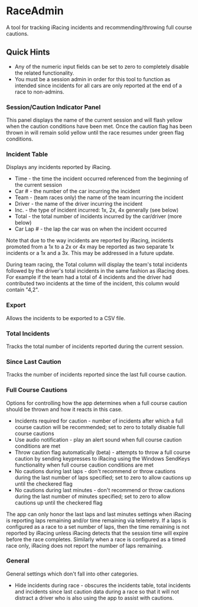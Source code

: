 # RaceAdmin
A tool for tracking iRacing incidents and recommending/throwing full course cautions.

## Quick Hints
* Any of the numeric input fields can be set to zero to completely disable the related functionality.
* You must be a session admin in order for this tool to function as intended since incidents for all
cars are only reported at the end of a race to non-admins.

### Session/Caution Indicator Panel
This panel displays the name of the current session and will flash yellow when the caution conditions
have been met. Once the caution flag has been thrown in will remain solid yellow until the race resumes
under green flag conditions.

### Incident Table
Displays any incidents reported by iRacing.
* Time - the time the incident occurred referenced from the beginning of the current session
* Car # - the number of the car incurring the incident
* Team - (team races only) the name of the team incurring the incident
* Driver - the name of the driver incurring the incident
* Inc. - the type of incident incurred: 1x, 2x, 4x generally (see below)
* Total - the total number of incidents incurred by the car/driver (more below)
* Car Lap # - the lap the car was on when the incident occurred

Note that due to the way incidents are reported by iRacing, incidents promoted from a 1x to
a 2x or 4x may be reported as two separate 1x incidents or a 1x and a 3x. This may be addressed
in a future update.

During team racing, the Total column will display the team's total incidents followed by the 
driver's total incidents in the same fashion as iRacing does. For example if the team had a total
of 4 incidents and the driver had contributed two incidents at the time of the incident, this 
column would contain "4,2".

### Export
Allows the incidents to be exported to a CSV file.

### Total Incidents
Tracks the total number of incidents reported during the current session.

### Since Last Caution
Tracks the number of incidents reported since the last full course caution.

### Full Course Cautions
Options for controlling how the app determines when a full course caution should be thrown and
how it reacts in this case.

* Incidents required for caution - number of incidents after which a full course caution will be recommended; set to zero to totally disable full course cautions
* Use audio notification - play an alert sound when full course caution conditions are met
* Throw caution flag automatically (beta) - attempts to throw a full course caution by sending keypresses to iRacing using the Windows SendKeys functionality when full course caution conditions are met
* No cautions during last laps - don't recommend or throw cautions during the last number of laps specified; set to zero to allow cautions up until the checkered flag
* No cautions during last minutes - don't recommend or throw cautions during the last number of minutes specified; set to zero to allow cautions up until the checkered flag

The app can only honor the last laps and last minutes settings when iRacing is reporting laps remaining and/or time remaining via telemetry. If a laps is configured as a race to a set number of laps, then the time remaining is not reported by iRacing unless iRacing detects that the session time will expire before the race completes. Similarly when a race is configured as a timed race only, iRacing does not report the number of laps remaining.

### General
General settings which don't fall into other categories.

* Hide incidents during race - obscures the incidents table, total incidents and incidents since last caution data during a race so that it will not distract a driver who is also using the app to assist with cautions.
